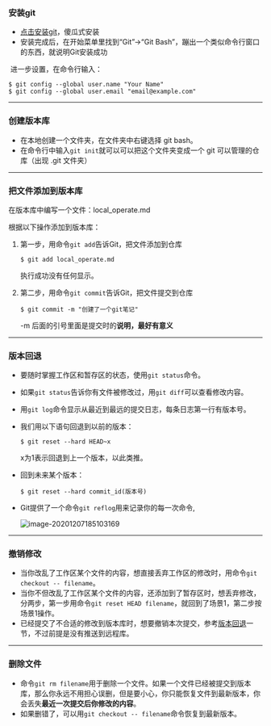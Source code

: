 ### 安装git

- [点击安装git](https://git-scm.com/downloads)，傻瓜式安装
- 安装完成后，在开始菜单里找到“Git”->“Git Bash”，蹦出一个类似命令行窗口的东西，就说明Git安装成功

​        进一步设置，在命令行输入：

```git
$ git config --global user.name "Your Name"
$ git config --global user.email "email@example.com"
```

------

### 创建版本库

- 在本地创建一个文件夹，在文件夹中右键选择 git bash。
- 在命令行中输入`git init`就可以可以把这个文件夹变成一个 git 可以管理的仓库（出现 .git 文件夹）

------

### 把文件添加到版本库

在版本库中编写一个文件：local_operate.md



根据以下操作添加到版本库：

1. 第一步，用命令`git add`告诉Git，把文件添加到仓库

   ```git
   $ git add local_operate.md
   ```

   执行成功没有任何显示。

2. 第二步，用命令`git commit`告诉Git，把文件提交到仓库

   ```git
   $ git commit -m "创建了一个git笔记"
   ```

   -m 后面的引号里面是提交时的**说明，最好有意义**

------

### 版本回退

- 要随时掌握工作区和暂存区的状态，使用`git status`命令。

- 如果`git status`告诉你有文件被修改过，用`git diff`可以查看修改内容。

- 用`git log`命令显示从最近到最远的提交日志，每条日志第一行有版本号。

- 我们用以下语句回退到以前的版本：

  ```git
  $ git reset --hard HEAD~x
  ```

  x为1表示回退到上一个版本，以此类推。

- 回到未来某个版本：

  ```git
  $ git reset --hard commit_id(版本号)
  ```

- Git提供了一个命令`git reflog`用来记录你的每一次命令,

  ![image-20201207185103169](C:\Users\admin\AppData\Roaming\Typora\typora-user-images\image-20201207185103169.png)

------

### 撤销修改

- 当你改乱了工作区某个文件的内容，想直接丢弃工作区的修改时，用命令`git checkout -- filename`。
- 当你不但改乱了工作区某个文件的内容，还添加到了暂存区时，想丢弃修改，分两步，第一步用命令`git reset HEAD filename`，就回到了场景1，第二步按场景1操作。
- 已经提交了不合适的修改到版本库时，想要撤销本次提交，参考[版本回退](https://www.liaoxuefeng.com/wiki/896043488029600/897013573512192)一节，不过前提是没有推送到远程库。

------

### 删除文件

- 命令`git rm filename`用于删除一个文件。如果一个文件已经被提交到版本库，那么你永远不用担心误删，但是要小心，你只能恢复文件到最新版本，你会丢失**最近一次提交后你修改的内容**。
- 如果删错了，可以用`git checkout -- filename`命令恢复到最新版本。